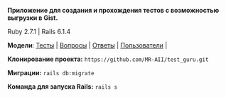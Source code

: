 **Приложение для создания и прохождения тестов с возможностью выгрузки в Gist.**

Ruby 2.7.1 | Rails 6.1.4

**Модели**: [Тесты](https://github.com/MR-AII/test_guru/blob/master/app/models/test.rb) |
        [Вопросы](https://github.com/MR-AII/test_guru/blob/master/app/models/question.rb) |
        [Ответы](https://github.com/MR-AII/test_guru/blob/master/app/models/answer.rb) |
        [Пользователи](https://github.com/MR-AII/test_guru/blob/master/app/models/user.rb) |


**Клонирование проекта:** `https://github.com/MR-AII/test_guru.git`

**Миграции:** `rails db:migrate`

**Команда для запуска Rails:** `rails s`
